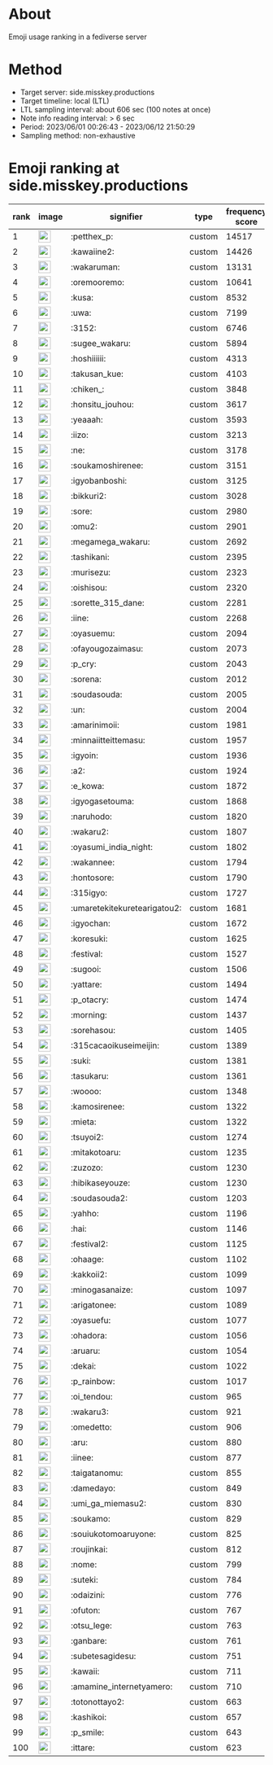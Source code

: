 # About
Emoji usage ranking in a fediverse server

# Method
- Target server: side.misskey.productions
- Target timeline: local (LTL)
- LTL sampling interval: about 606 sec (100 notes at once)
- Note info reading interval: > 6 sec
- Period: 2023/06/01 00:26:43 - 2023/06/12 21:50:29 
- Sampling method: non-exhaustive

# Emoji ranking at side.misskey.productions

|rank|image|signifier|type|frequency score|
|----|----|----|----|----|
|1|<img height="24" src="https://side.misskey.productions/emoji/petthex_p.webp">|:petthex_p:|custom|14517|
|2|<img height="24" src="https://side.misskey.productions/emoji/kawaiine2.webp">|:kawaiine2:|custom|14426|
|3|<img height="24" src="https://side.misskey.productions/emoji/wakaruman.webp">|:wakaruman:|custom|13131|
|4|<img height="24" src="https://side.misskey.productions/emoji/oremooremo.webp">|:oremooremo:|custom|10641|
|5|<img height="24" src="https://side.misskey.productions/emoji/kusa.webp">|:kusa:|custom|8532|
|6|<img height="24" src="https://side.misskey.productions/emoji/uwa.webp">|:uwa:|custom|7199|
|7|<img height="24" src="https://side.misskey.productions/emoji/3152.webp">|:3152:|custom|6746|
|8|<img height="24" src="https://side.misskey.productions/emoji/sugee_wakaru.webp">|:sugee_wakaru:|custom|5894|
|9|<img height="24" src="https://side.misskey.productions/emoji/hoshiiiiii.webp">|:hoshiiiiii:|custom|4313|
|10|<img height="24" src="https://side.misskey.productions/emoji/takusan_kue.webp">|:takusan_kue:|custom|4103|
|11|<img height="24" src="https://side.misskey.productions/emoji/chiken_.webp">|:chiken_:|custom|3848|
|12|<img height="24" src="https://side.misskey.productions/emoji/honsitu_jouhou.webp">|:honsitu_jouhou:|custom|3617|
|13|<img height="24" src="https://side.misskey.productions/emoji/yeaaah.webp">|:yeaaah:|custom|3593|
|14|<img height="24" src="https://side.misskey.productions/emoji/iizo.webp">|:iizo:|custom|3213|
|15|<img height="24" src="https://side.misskey.productions/emoji/ne.webp">|:ne:|custom|3178|
|16|<img height="24" src="https://side.misskey.productions/emoji/soukamoshirenee.webp">|:soukamoshirenee:|custom|3151|
|17|<img height="24" src="https://side.misskey.productions/emoji/igyobanboshi.webp">|:igyobanboshi:|custom|3125|
|18|<img height="24" src="https://side.misskey.productions/emoji/bikkuri2.webp">|:bikkuri2:|custom|3028|
|19|<img height="24" src="https://side.misskey.productions/emoji/sore.webp">|:sore:|custom|2980|
|20|<img height="24" src="https://side.misskey.productions/emoji/omu2.webp">|:omu2:|custom|2901|
|21|<img height="24" src="https://side.misskey.productions/emoji/megamega_wakaru.webp">|:megamega_wakaru:|custom|2692|
|22|<img height="24" src="https://side.misskey.productions/emoji/tashikani.webp">|:tashikani:|custom|2395|
|23|<img height="24" src="https://side.misskey.productions/emoji/murisezu.webp">|:murisezu:|custom|2323|
|24|<img height="24" src="https://side.misskey.productions/emoji/oishisou.webp">|:oishisou:|custom|2320|
|25|<img height="24" src="https://side.misskey.productions/emoji/sorette_315_dane.webp">|:sorette_315_dane:|custom|2281|
|26|<img height="24" src="https://side.misskey.productions/emoji/iine.webp">|:iine:|custom|2268|
|27|<img height="24" src="https://side.misskey.productions/emoji/oyasuemu.webp">|:oyasuemu:|custom|2094|
|28|<img height="24" src="https://side.misskey.productions/emoji/ofayougozaimasu.webp">|:ofayougozaimasu:|custom|2073|
|29|<img height="24" src="https://side.misskey.productions/emoji/p_cry.webp">|:p_cry:|custom|2043|
|30|<img height="24" src="https://side.misskey.productions/emoji/sorena.webp">|:sorena:|custom|2012|
|31|<img height="24" src="https://side.misskey.productions/emoji/soudasouda.webp">|:soudasouda:|custom|2005|
|32|<img height="24" src="https://side.misskey.productions/emoji/un.webp">|:un:|custom|2004|
|33|<img height="24" src="https://side.misskey.productions/emoji/amarinimoii.webp">|:amarinimoii:|custom|1981|
|34|<img height="24" src="https://side.misskey.productions/emoji/minnaiitteittemasu.webp">|:minnaiitteittemasu:|custom|1957|
|35|<img height="24" src="https://side.misskey.productions/emoji/igyoin.webp">|:igyoin:|custom|1936|
|36|<img height="24" src="https://side.misskey.productions/emoji/a2.webp">|:a2:|custom|1924|
|37|<img height="24" src="https://side.misskey.productions/emoji/e_kowa.webp">|:e_kowa:|custom|1872|
|38|<img height="24" src="https://side.misskey.productions/emoji/igyogasetouma.webp">|:igyogasetouma:|custom|1868|
|39|<img height="24" src="https://side.misskey.productions/emoji/naruhodo.webp">|:naruhodo:|custom|1820|
|40|<img height="24" src="https://side.misskey.productions/emoji/wakaru2.webp">|:wakaru2:|custom|1807|
|41|<img height="24" src="https://side.misskey.productions/emoji/oyasumi_india_night.webp">|:oyasumi_india_night:|custom|1802|
|42|<img height="24" src="https://side.misskey.productions/emoji/wakannee.webp">|:wakannee:|custom|1794|
|43|<img height="24" src="https://side.misskey.productions/emoji/hontosore.webp">|:hontosore:|custom|1790|
|44|<img height="24" src="https://side.misskey.productions/emoji/315igyo.webp">|:315igyo:|custom|1727|
|45|<img height="24" src="https://side.misskey.productions/emoji/umaretekitekuretearigatou2.webp">|:umaretekitekuretearigatou2:|custom|1681|
|46|<img height="24" src="https://side.misskey.productions/emoji/igyochan.webp">|:igyochan:|custom|1672|
|47|<img height="24" src="https://side.misskey.productions/emoji/koresuki.webp">|:koresuki:|custom|1625|
|48|<img height="24" src="https://side.misskey.productions/emoji/festival.webp">|:festival:|custom|1527|
|49|<img height="24" src="https://side.misskey.productions/emoji/sugooi.webp">|:sugooi:|custom|1506|
|50|<img height="24" src="https://side.misskey.productions/emoji/yattare.webp">|:yattare:|custom|1494|
|51|<img height="24" src="https://side.misskey.productions/emoji/p_otacry.webp">|:p_otacry:|custom|1474|
|52|<img height="24" src="https://side.misskey.productions/emoji/morning.webp">|:morning:|custom|1437|
|53|<img height="24" src="https://side.misskey.productions/emoji/sorehasou.webp">|:sorehasou:|custom|1405|
|54|<img height="24" src="https://side.misskey.productions/emoji/315cacaoikuseimeijin.webp">|:315cacaoikuseimeijin:|custom|1389|
|55|<img height="24" src="https://side.misskey.productions/emoji/suki.webp">|:suki:|custom|1381|
|56|<img height="24" src="https://side.misskey.productions/emoji/tasukaru.webp">|:tasukaru:|custom|1361|
|57|<img height="24" src="https://side.misskey.productions/emoji/woooo.webp">|:woooo:|custom|1348|
|58|<img height="24" src="https://side.misskey.productions/emoji/kamosirenee.webp">|:kamosirenee:|custom|1322|
|59|<img height="24" src="https://side.misskey.productions/emoji/mieta.webp">|:mieta:|custom|1322|
|60|<img height="24" src="https://side.misskey.productions/emoji/tsuyoi2.webp">|:tsuyoi2:|custom|1274|
|61|<img height="24" src="https://side.misskey.productions/emoji/mitakotoaru.webp">|:mitakotoaru:|custom|1235|
|62|<img height="24" src="https://side.misskey.productions/emoji/zuzozo.webp">|:zuzozo:|custom|1230|
|63|<img height="24" src="https://side.misskey.productions/emoji/hibikaseyouze.webp">|:hibikaseyouze:|custom|1230|
|64|<img height="24" src="https://side.misskey.productions/emoji/soudasouda2.webp">|:soudasouda2:|custom|1203|
|65|<img height="24" src="https://side.misskey.productions/emoji/yahho.webp">|:yahho:|custom|1196|
|66|<img height="24" src="https://side.misskey.productions/emoji/hai.webp">|:hai:|custom|1146|
|67|<img height="24" src="https://side.misskey.productions/emoji/festival2.webp">|:festival2:|custom|1125|
|68|<img height="24" src="https://side.misskey.productions/emoji/ohaage.webp">|:ohaage:|custom|1102|
|69|<img height="24" src="https://side.misskey.productions/emoji/kakkoii2.webp">|:kakkoii2:|custom|1099|
|70|<img height="24" src="https://side.misskey.productions/emoji/minogasanaize.webp">|:minogasanaize:|custom|1097|
|71|<img height="24" src="https://side.misskey.productions/emoji/arigatonee.webp">|:arigatonee:|custom|1089|
|72|<img height="24" src="https://side.misskey.productions/emoji/oyasuefu.webp">|:oyasuefu:|custom|1077|
|73|<img height="24" src="https://side.misskey.productions/emoji/ohadora.webp">|:ohadora:|custom|1056|
|74|<img height="24" src="https://side.misskey.productions/emoji/aruaru.webp">|:aruaru:|custom|1054|
|75|<img height="24" src="https://side.misskey.productions/emoji/dekai.webp">|:dekai:|custom|1022|
|76|<img height="24" src="https://side.misskey.productions/emoji/p_rainbow.webp">|:p_rainbow:|custom|1017|
|77|<img height="24" src="https://side.misskey.productions/emoji/oi_tendou.webp">|:oi_tendou:|custom|965|
|78|<img height="24" src="https://side.misskey.productions/emoji/wakaru3.webp">|:wakaru3:|custom|921|
|79|<img height="24" src="https://side.misskey.productions/emoji/omedetto.webp">|:omedetto:|custom|906|
|80|<img height="24" src="https://side.misskey.productions/emoji/aru.webp">|:aru:|custom|880|
|81|<img height="24" src="https://side.misskey.productions/emoji/iinee.webp">|:iinee:|custom|877|
|82|<img height="24" src="https://side.misskey.productions/emoji/taigatanomu.webp">|:taigatanomu:|custom|855|
|83|<img height="24" src="https://side.misskey.productions/emoji/damedayo.webp">|:damedayo:|custom|849|
|84|<img height="24" src="https://side.misskey.productions/emoji/umi_ga_miemasu2.webp">|:umi_ga_miemasu2:|custom|830|
|85|<img height="24" src="https://side.misskey.productions/emoji/soukamo.webp">|:soukamo:|custom|829|
|86|<img height="24" src="https://side.misskey.productions/emoji/souiukotomoaruyone.webp">|:souiukotomoaruyone:|custom|825|
|87|<img height="24" src="https://side.misskey.productions/emoji/roujinkai.webp">|:roujinkai:|custom|812|
|88|<img height="24" src="https://side.misskey.productions/emoji/nome.webp">|:nome:|custom|799|
|89|<img height="24" src="https://side.misskey.productions/emoji/suteki.webp">|:suteki:|custom|784|
|90|<img height="24" src="https://side.misskey.productions/emoji/odaizini.webp">|:odaizini:|custom|776|
|91|<img height="24" src="https://side.misskey.productions/emoji/ofuton.webp">|:ofuton:|custom|767|
|92|<img height="24" src="https://side.misskey.productions/emoji/otsu_lege.webp">|:otsu_lege:|custom|763|
|93|<img height="24" src="https://side.misskey.productions/emoji/ganbare.webp">|:ganbare:|custom|761|
|94|<img height="24" src="https://side.misskey.productions/emoji/subetesagidesu.webp">|:subetesagidesu:|custom|751|
|95|<img height="24" src="https://side.misskey.productions/emoji/kawaii.webp">|:kawaii:|custom|711|
|96|<img height="24" src="https://side.misskey.productions/emoji/amamine_internetyamero.webp">|:amamine_internetyamero:|custom|710|
|97|<img height="24" src="https://side.misskey.productions/emoji/totonottayo2.webp">|:totonottayo2:|custom|663|
|98|<img height="24" src="https://side.misskey.productions/emoji/kashikoi.webp">|:kashikoi:|custom|657|
|99|<img height="24" src="https://side.misskey.productions/emoji/p_smile.webp">|:p_smile:|custom|643|
|100|<img height="24" src="https://side.misskey.productions/emoji/ittare.webp">|:ittare:|custom|623|
